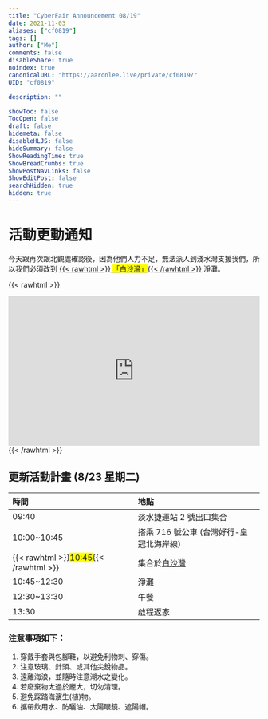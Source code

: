 ```yaml
---
title: "CyberFair Announcement 08/19"
date: 2021-11-03
aliases: ["cf0819"]
tags: []
author: ["Me"]
comments: false
disableShare: true
noindex: true
canonicalURL: "https://aaronlee.live/private/cf0819/"
UID: "cf0819"

description: ""

showToc: false
TocOpen: false
draft: false
hidemeta: false
disableHLJS: false
hideSummary: false
ShowReadingTime: true
ShowBreadCrumbs: true
ShowPostNavLinks: false
ShowEditPost: false
searchHidden: true
hidden: true
---
```


# 活動更動通知
今天跟再次跟北觀處確認後，因為他們人力不足，無法派人到淺水灣支援我們，所以我們必須改到
[{{< rawhtml >}} <span style="background: yellow;">「白沙灣」</span>{{< /rawhtml >}}](https://goo.gl/maps/hLv37UGnVSn6Znhx7) 淨灘。

{{< rawhtml >}}
<iframe width="100%" height="300" id="gmap_canvas" src="https://maps.google.com/maps?q=%E7%99%BD%E6%B2%99%E7%81%A3&t=&z=15&ie=UTF8&iwloc=&output=embed" frameborder="0" scrolling="no" marginheight="0" marginwidth="0"></iframe>
{{< /rawhtml >}}

## 更新活動計畫 (8/23 星期二)
| 時間 | 地點 |
|:-----|:-----|
| 09:40 | 淡水捷運站 2 號出口集合 |
| 10:00~10:45 | 搭乘 716 號公車 (台灣好行-皇冠北海岸線) |
| {{< rawhtml >}}<span style="background: yellow">10:45</span>{{< /rawhtml >}} | 集合於[白沙灣](https://goo.gl/maps/hLv37UGnVSn6Znhx7) |
| 10:45~12:30 | 淨灘 |
| 12:30~13:30 | 午餐 |
| 13:30 | 啟程返家 |

<!-- 
10：45 抵達白沙灣
12：00 完成淨灘
12：30 午餐
14：00 啟程返家 -->


### 注意事項如下：
1. 穿戴手套與包腳鞋，以避免利物刺、穿傷。
2. 注意玻璃、針頭、或其他尖銳物品。
3. 遠離海浪，並隨時注意潮水之變化。
4. 若廢棄物太過於龐大，切勿清理。
5. 避免踩踏海濱生(植)物。
6. 攜帶飲用水、防曬油、太陽眼鏡、遮陽帽。